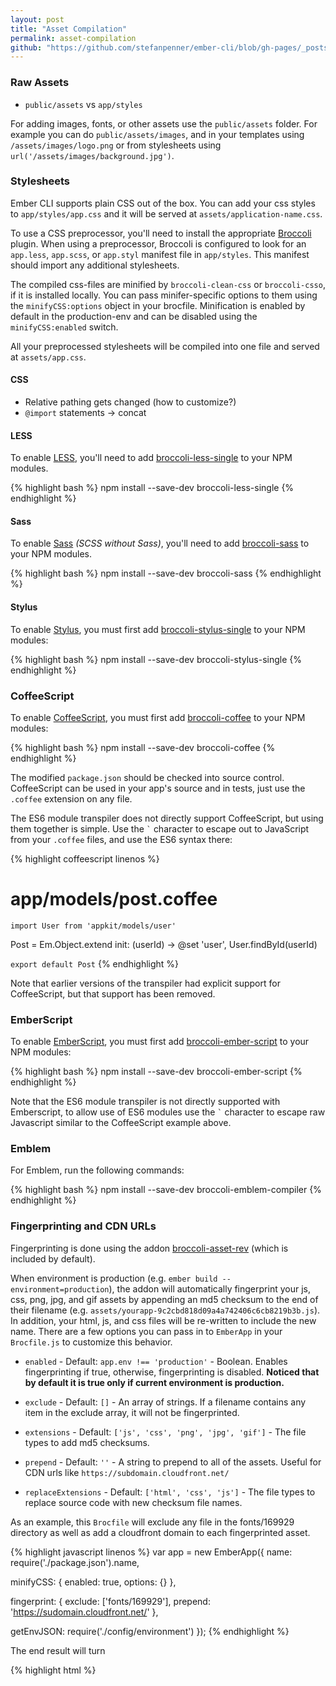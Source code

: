 ```yaml
---
layout: post
title: "Asset Compilation"
permalink: asset-compilation
github: "https://github.com/stefanpenner/ember-cli/blob/gh-pages/_posts/2013-04-09-asset-compilation.md"
---
```


### Raw Assets

* `public/assets` vs `app/styles`

For adding images, fonts, or other assets use the `public/assets` folder. For
example you can do `public/assets/images`, and in your templates using
`/assets/images/logo.png` or from stylesheets using
`url('/assets/images/background.jpg')`.

### Stylesheets

Ember CLI supports plain CSS out of the box. You can add your css styles to
`app/styles/app.css` and it will be served at `assets/application-name.css`.

To use a CSS preprocessor, you'll need to install the appropriate
[Broccoli](https://github.com/joliss/broccoli) plugin. When using a
preprocessor, Broccoli is configured to look for an `app.less`, `app.scss`,
or `app.styl` manifest file in `app/styles`. This manifest should import any
additional stylesheets.

The compiled css-files are minified by `broccoli-clean-css` or `broccoli-csso`,
if it is installed locally. You can pass minifer-specific options to them using
the `minifyCSS:options` object in your brocfile. Minification is enabled by
default in the production-env and can be disabled using the `minifyCSS:enabled`
switch.

All your preprocessed stylesheets will be compiled into one file and served at
`assets/app.css`.

#### CSS

* Relative pathing gets changed (how to customize?)
* `@import` statements -> concat

#### LESS

To enable [LESS](http://lesscss.org/), you'll need to add
[broccoli-less-single](https://github.com/gabrielgrant/broccoli-less-single) to
your NPM modules.

{% highlight bash %}
npm install --save-dev broccoli-less-single
{% endhighlight %}

#### Sass

To enable [Sass](http://sass-lang.com/) *(SCSS without Sass)*, you'll need to
add [broccoli-sass](https://github.com/joliss/broccoli-sass) to your NPM
modules.

{% highlight bash %}
npm install --save-dev broccoli-sass
{% endhighlight %}

#### Stylus

To enable [Stylus](http://learnboost.github.io/stylus/), you must first add
[broccoli-stylus-single](https://github.com/gabrielgrant/broccoli-stylus-single) to your NPM
modules:

{% highlight bash %}
npm install --save-dev broccoli-stylus-single
{% endhighlight %}

### CoffeeScript

To enable [CoffeeScript](http://coffeescript.org/), you must
first add [broccoli-coffee](https://github.com/joliss/broccoli-coffee) to your
NPM modules:

{% highlight bash %}
npm install --save-dev broccoli-coffee
{% endhighlight %}

The modified `package.json` should be checked into source control. CoffeeScript
can be used in your app's source and in tests, just use the `.coffee` extension
on any file.

The ES6 module transpiler does not directly support CoffeeScript, but using them
together is simple. Use the `` ` `` character to escape out to JavaScript from
your `.coffee` files, and use the ES6 syntax there:

{% highlight coffeescript linenos %}
# app/models/post.coffee
`import User from 'appkit/models/user'`

Post = Em.Object.extend
  init: (userId) ->
    @set 'user', User.findById(userId)

`export default Post`
{% endhighlight %}

Note that earlier versions of the transpiler had explicit support for
CoffeeScript, but that support has been removed.

### EmberScript

To enable [EmberScript](http://emberscript.com), you must
first add [broccoli-ember-script](https://github.com/aradabaugh/broccoli-ember-script) to your
NPM modules:

{% highlight bash %}
npm install --save-dev broccoli-ember-script
{% endhighlight %}

Note that the ES6 module transpiler is not directly supported with Emberscript, to allow use of ES6 modules use the `` ` `` character to escape raw Javascript similar to the CoffeeScript example above.

### Emblem

For Emblem, run the following commands:

{% highlight bash %}
npm install --save-dev broccoli-emblem-compiler
{% endhighlight %}

### Fingerprinting and CDN URLs

Fingerprinting is done using the addon
[broccoli-asset-rev](https://github.com/rickharrison/broccoli-asset-rev)
(which is included by default).

When environment is production (e.g. `ember build --environment=production`),
the addon will automatically fingerprint your js, css, png, jpg, and gif assets
by appending an md5 checksum to the end of their filename
(e.g. `assets/yourapp-9c2cbd818d09a4a742406c6cb8219b3b.js`). In addition, your
html, js, and css files will be re-written to include the new name. There are
a few options you can pass in to `EmberApp` in your `Brocfile.js` to customize
this behavior.

* `enabled` - Default: `app.env !== 'production'` - Boolean. Enables fingerprinting if true,
otherwise, fingerprinting is disabled. **Noticed that by default it is
true only if current environment is production.**

* `exclude` - Default: `[]` - An array of strings. If a filename contains any
item in the exclude array, it will not be fingerprinted.
* `extensions` - Default: `['js', 'css', 'png', 'jpg', 'gif']` - The file types
to add md5 checksums.
* `prepend` - Default: `''` - A string to prepend to all of the assets. Useful
for CDN urls like `https://subdomain.cloudfront.net/`
* `replaceExtensions` - Default: `['html', 'css', 'js']` - The file types to
replace source code with new checksum file names.

As an example, this `Brocfile` will exclude any file in the fonts/169929
directory as well as add a cloudfront domain to each fingerprinted asset.

{% highlight javascript linenos %}
var app = new EmberApp({
  name: require('./package.json').name,

  minifyCSS: {
    enabled: true,
    options: {}
  },

  fingerprint: {
    exclude: ['fonts/169929'],
    prepend: 'https://sudomain.cloudfront.net/'
  },

  getEnvJSON: require('./config/environment')
});
{% endhighlight %}

The end result will turn

{% highlight html %}
<script src="assets/appname.js">
background: url('/images/foo.png');
{% endhighlight %}

into

{% highlight html %}
<script src="https://subdomain.cloudfront.net/assets/appname-342b0f87ea609e6d349c7925d86bd597.js">
background: url('https://subdomain.cloudfront.net/images/foo-735d6c098496507e26bb40ecc8c1394d.png');
{% endhighlight %}
